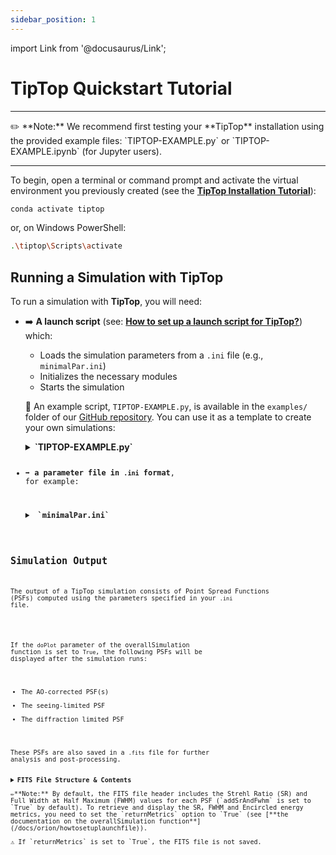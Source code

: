 ```yaml
---
sidebar_position: 1
---
```


import Link from '@docusaurus/Link';

# TipTop Quickstart Tutorial
<p align="justify">
<hr />
✏️ **Note:** We recommend first testing your **TipTop** installation using the provided example files: `TIPTOP-EXAMPLE.py` or `TIPTOP-EXAMPLE.ipynb` (for Jupyter users).
<hr />

To begin, open a terminal or command prompt and activate the virtual environment you previously created (see the [**TipTop Installation Tutorial**](/docs/general/installation.md)):
```bash
conda activate tiptop
```
or, on Windows PowerShell:
```bash
.\tiptop\Scripts\activate
```
</p>

## Running a Simulation with TipTop

To run a simulation with **TipTop**, you will need:
- ➡️ **A launch script** (see: [**How to set up a launch script for TipTop?**](/docs/orion/howtosetuplaunchfile)) which:
    - Loads the simulation parameters from a `.ini` file (e.g., `minimalPar.ini`)
    - Initializes the necessary modules
    - Starts the simulation 

    📄 An example script, `TIPTOP-EXAMPLE.py`, is available in the `examples/` folder of our [GitHub repository](https://github.com/astro-tiptop/TIPTOP). You can use it as a template to create your own simulations:
    <details>
    <summary><strong> `TIPTOP-EXAMPLE.py`</strong></summary>
    <pre><code>
    ```python
    from tiptop.tiptop import *
    plt.ion()

    overallSimulation("./", "minimalPar", './', 'test')
    ```
          </code></pre>

    ✏️ **Note:**     
    <div style={{marginTop:'-1.0rem'}}>    
        - The first and second arguments of `overallSimulation` are the path to the folder containing the input `.ini` file and the name of that file (without the extension).
        - The third and fourth arguments specify where to save the output results (in `.fits` format) and and the name of the resulting `.fits` file.

    A detailed documentation on the `overallSimulation` function can be found [**here**](/docs/orion/howtosetuplaunchfile#overallSimulation). 
    </div>
    </details> 

    📄 A more complete run script [(`TIPTOP_RUN.py`)](/docs/orion/howtosetuplaunchfile#completerunfile), which extracts key performance metrics (e.g., Strehl ratio, FWHM) from the output file and generates PSF visualizations, is available  [**here**](/docs/orion/howtosetuplaunchfile#completerunfile). You can use it as a template and adapt the input/output paths, filenames, and plotting options for your own simulations.

- ➡️ **a parameter file in `.ini` format**, for example:
    <details>
  <summary><strong> `minimalPar.ini`</strong></summary>
   <pre><code>
    ```python
    [telescope]
    TelescopeDiameter=8.
    Resolution = 128

    [atmosphere]
    Seeing = 0.6

    [sources_science]
    Wavelength = [1.6e-6]
    Zenith = [0.]
    Azimuth = [0.]

    [sources_HO]
    Wavelength = 750e-9

    [sensor_science]
    PixelScale = 40
    FieldOfView = 256

    [sensor_HO]
    PixelScale = 832
    FieldOfView = 6
    NumberPhotons = [200.]
    SigmaRON = 0.

    [DM]
    NumberActuators = [20]
    DmPitchs = [0.25]
    ```
      </code></pre>
    </details> 

   A user-friendly interface is available to help you generate custom `.ini` files by selecting an instrument from the available options (see: [**Available AO Instruments**](/docs/orion/aoinstruments)) and specifying parameter values. Access it by clicking the button below:
    <div
        style={{ display: 'flex', justifyContent: 'center', alignItems:'center' }}
        >
        <Link to="/docs/orion/interactivetools" style={{
            display: 'inline-block',
            marginTop: '0.5rem',
            padding: '1.0rem 2.0rem',
            height: '3.5rem',
            verticalAlign: 'middle',
            backgroundColor: '#3578e5',
            color: '#fff',
            borderRadius: '0.5rem',
            textDecoration: 'none',
            fontWeight: 'bold',
            fontSize: '1.3rem',
            textAlign: 'center',
            lineHeight: 'normal',
        }}>
        Open ini. Parameter File Generator
    </Link>
    </div>


    ✏️ **Note:** For a detailed explanation of the `.ini` parameter file structure and syntax, please refer to the [**Parameter Files**](/docs/orion/parameterfiles.md) page. 
    Guidance on configuring **TipTop** for your chosen adaptive optics system is available in [**How to set up TipTop according to the AO mode?**](/docs/orion/howtosetup.md).

## Simulation Output

The output of a TipTop simulation consists of Point Spread Functions (PSFs) computed using the parameters specified in your `.ini` file. 

<!-- Outputs also includes seeing limited PSF, diffraction limited PSF and some useful metrics (SR, EE, FWHM, …) -->

If the `doPlot` parameter of the overallSimulation function is set to `True`, the following PSFs will be displayed after the simulation runs:
- The AO-corrected PSF(s)
- The seeing-limited PSF
- The diffraction limited PSF

These PSFs are also saved in a `.fits` file for further analysis and post-processing.
<details>
  <summary><strong>FITS File Structure & Contents</strong></summary>

The FITS file contains multiple HDUs (Header/Data Units), each storing different types of data related to the PSFs generated during the simulation. The content is organized as follows:
- **HDU 0 – PRIMARY**<br/>
    Contains metadata about the simulation, the instrument, and observational parameters. It does not contain image data but provides essential contextual information.
- **HDU 1 – AO-Corrected PSF**<br/>
    Stores the cube of AO-corrected PSFs as a multi-dimensional image array with dimensions (`FieldOfView`, `FieldOfView`, `Nsrc`, `Nwvl`), where `FieldOfView` corresponds to the camera’s field of view in pixels as defined in the `[sensor_science]` section of your `.ini` file, `Nsrc` is the number of science sources, and `Nwvl` is the number of wavelengths specified in the `Wavelength` parameter of the `[sources_science]` section.
- **HDU 2 – Seeing-Limited PSF** <br/>
    Contains the seeing-limited (open-loop) PSF in a 2D image array of size (`FieldOfView`, `FieldOfView`).
- **HDU 3 – Diffraction-Limited PSF**<br/>
    Contains the diffraction-limited PSF, also stored as a 2D image array of size  (`FieldOfView`, `FieldOfView`). 
    <!-- It represents the theoretical best-case optical response limited only by the telescope’s aperture and diffraction. -->
- **HDU 4 – PSDs (if `savePSDs=True`)**<br/>
    Contains the Power Spectral Density (PSD), stored as a 3D array.
    <!-- (`FieldOfView`, `FieldOfView`, `Nsrc`). -->
- **HDU 4 or 5 – Final PSFs Radial Profiles**<br/>
    Contains the 1D radial profiles of the PSFs, stored as an 3D array.<br/> ✏️Note: The HDU number depends on whether the PSDs are saved.

Here is an example FITS structure produced with the minimalPar.ini configuration:
```python
No.    Name      Ver    Type      Cards   Dimensions   Format
  0  PRIMARY       1 PrimaryHDU      84   ()      
  1                1 ImageHDU        21   (256, 256, 1)   float64 #AO-corrected PSFs
  2                1 ImageHDU        10   (256, 256)      float64 #Open-loop PSF   
  3                1 ImageHDU        10   (256, 256)      float64 #Diffraction limited PSF
  4                1 ImageHDU        11   (256, 256, 1)   float64 #High Order PSD (if saved)  
  5                1 ImageHDU        11   (128, 1, 2)     float64 #PSFs profiles

```

</details>
✏️**Note:** By default, the FITS file header includes the Strehl Ratio (SR) and Full Width at Half Maximum (FWHM) values for each PSF (`addSrAndFwhm` is set to `True` by default). To retrieve and display the SR, FWHM and Encircled energy metrics, you need to set the `returnMetrics` option to `True` (see [**the documentation on the overallSimulation function**](/docs/orion/howtosetuplaunchfile)).<br/>
⚠️ If `returnMetrics` is set to `True`, the FITS file is not saved.